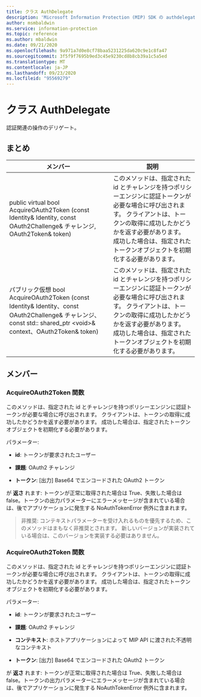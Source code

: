 ```yaml
---
title: クラス AuthDelegate
description: 'Microsoft Information Protection (MIP) SDK の authdelegate:: undefined クラスを文書にします。'
author: msmbaldwin
ms.service: information-protection
ms.topic: reference
ms.author: mbaldwin
ms.date: 09/21/2020
ms.openlocfilehash: 9a971a7d0e8cf78baa5231225da620c9e1c8fa47
ms.sourcegitcommit: 3f5f9f7695b9ed3c45e9230cd8b8cb39a1c5a5ed
ms.translationtype: MT
ms.contentlocale: ja-JP
ms.lasthandoff: 09/23/2020
ms.locfileid: "95569279"
---
```

# <a name="class-authdelegate"></a>クラス AuthDelegate 
認証関連の操作のデリゲート。
  
## <a name="summary"></a>まとめ
 メンバー                        | 説明                                
--------------------------------|---------------------------------------------
public virtual bool AcquireOAuth2Token (const Identity& Identity, const OAuth2Challenge& チャレンジ, OAuth2Token& token)  |  このメソッドは、指定された id とチャレンジを持つポリシーエンジンに認証トークンが必要な場合に呼び出されます。 クライアントは、トークンの取得に成功したかどうかを返す必要があります。 成功した場合は、指定されたトークンオブジェクトを初期化する必要があります。
パブリック仮想 bool AcquireOAuth2Token (const Identity& Identity、const OAuth2Challenge& チャレンジ、const std:: shared_ptr \<void\>& context、OAuth2Token& token)  |  このメソッドは、指定された id とチャレンジを持つポリシーエンジンに認証トークンが必要な場合に呼び出されます。 クライアントは、トークンの取得に成功したかどうかを返す必要があります。 成功した場合は、指定されたトークンオブジェクトを初期化する必要があります。
  
## <a name="members"></a>メンバー
  
### <a name="acquireoauth2token-function"></a>AcquireOAuth2Token 関数
このメソッドは、指定された id とチャレンジを持つポリシーエンジンに認証トークンが必要な場合に呼び出されます。 クライアントは、トークンの取得に成功したかどうかを返す必要があります。 成功した場合は、指定されたトークンオブジェクトを初期化する必要があります。

パラメーター:  
* **id**: トークンが要求されたユーザー 


* **課題**: OAuth2 チャレンジ 


* **トークン**: [出力] Base64 でエンコードされた OAuth2 トークン



  
が **返さ** れます: トークンが正常に取得された場合は True、失敗した場合は false。トークンの出力パラメーターにエラーメッセージが含まれている場合は、後でアプリケーションに発生する NoAuthTokenError 例外に含まれます。
> 非推奨: コンテキストパラメーターを受け入れるものを優先するため、このメソッドはまもなく非推奨とされます。 新しいバージョンが実装されている場合は、このバージョンを実装する必要はありません。
  
### <a name="acquireoauth2token-function"></a>AcquireOAuth2Token 関数
このメソッドは、指定された id とチャレンジを持つポリシーエンジンに認証トークンが必要な場合に呼び出されます。 クライアントは、トークンの取得に成功したかどうかを返す必要があります。 成功した場合は、指定されたトークンオブジェクトを初期化する必要があります。

パラメーター:  
* **id**: トークンが要求されたユーザー 


* **課題**: OAuth2 チャレンジ 


* **コンテキスト**: ホストアプリケーションによって MIP API に渡された不透明なコンテキスト 


* **トークン**: [出力] Base64 でエンコードされた OAuth2 トークン



  
が **返さ** れます: トークンが正常に取得された場合は True、失敗した場合は false。トークンの出力パラメーターにエラーメッセージが含まれている場合は、後でアプリケーションに発生する NoAuthTokenError 例外に含まれます。